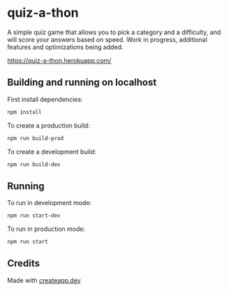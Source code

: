 # quiz-a-thon

A simple quiz game that allows you to pick a category and a difficulty, and will score your answers based on speed.
Work in progress, additional features and optimizations being added.

https://quiz-a-thon.herokuapp.com/

## Building and running on localhost

First install dependencies:

```sh
npm install
```

To create a production build:

```sh
npm run build-prod
```

To create a development build:

```sh
npm run build-dev
```

## Running

To run in development mode:

```sh
npm run start-dev
```

To run in production mode:

```sh
npm run start
```


## Credits

Made with [createapp.dev](https://createapp.dev/)
